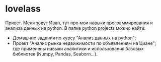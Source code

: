 # lovelass
Привет. Меня зовут Иван, тут про мои навыки программирования и анализа данных на python. В папке python projects можно найти:
- Домашние задания по курсу "Анализ данных на python";
- Проект "Анализ рынка недвижимости по объявлениям на Циане";
где применены навыки аналитики и использования базовых библиотек (Numpy, Pandas, Seaborn...).
